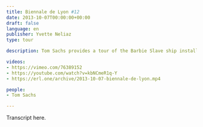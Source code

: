 ```yaml
---
title: Biennale de Lyon #12
date: 2013-10-07T00:00:00+00:00
draft: false
language: en
publisher: Yvette Neliaz
type: tour

description: Tom Sachs provides a tour of the Barbie Slave ship installed at the Biennale de Lyon.

videos:
- https://vimeo.com/76389152
- https://youtube.com/watch?v=kbNCmeR1q-Y
- https://erl.one/archive/2013-10-07-biennale-de-lyon.mp4

people:
- Tom Sachs

---
```


Transcript here.